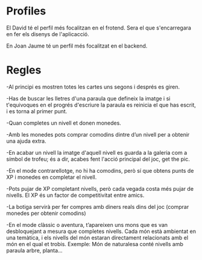 # Profiles

El David té el perfil més focalitzan en el frotend. Sera el que s'encarregara en fer els disenys de l'aplicacció.

En Joan Jaume té un perfil més focalitzat en el backend. 



# Regles

-Al principi es mostren totes les cartes uns segons i després es giren.

-Has de buscar les lletres d'una paraula que defineix la imatge i si t'equivoques en el progrés d'escriure la paraula es reinicia el que has escrit, i es torna al primer punt.

-Quan completes un nivell et donen monedes.

-Amb les monedes pots comprar comodins dintre d’un nivell per a obtenir una ajuda extra.

-En acabar un nivell la imatge d'aquell nivell es guarda a la galeria com a símbol de trofeu; és a dir, acabes fent l'acció principal del joc, get the pic.

-En el mode contrarellotge, no hi ha comodins, però sí que obtens punts de XP i monedes en completar el nivell.

-Pots pujar de XP completant nivells, però cada vegada costa més pujar de nivells. El XP és un factor de competitivitat entre amics.

-La botiga servirà per fer compres amb diners reals dins del joc (comprar monedes per obtenir comodins)

-En el mode clàssic o aventura, t’apareixen uns mons que es van desbloquejant a mesura que completes nivells. Cada món està ambientat en una temàtica, i els nivells del món estaran directament relacionats amb el món en el qual et trobis.
Exemple: Món de naturalesa conté nivells amb paraula arbre, planta…

